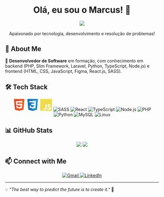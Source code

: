 <h1 align="center">Olá, eu sou o Marcus! 👋</h1>
<div align="center">
  <img height="350" src="https://media1.giphy.com/media/v1.Y2lkPTc5MGI3NjExOXY1ajNrNGttdjIwOW53NWlhdTR0bDYzcWZndTEweXIzYnNtMnc1NyZlcD12MV9pbnRlcm5hbF9naWZfYnlfaWQmY3Q9Zw/ENY5vJgJPEfG3Ym14H/giphy.gif"/>
</div>
<p align="center"> 
 Apaixonado por tecnologia, desenvolvimento e resolução de problemas!
</p>


## 🚀 About Me
🎯 **Desenvolvedor de Software** em formação, com conhecimento em backend (PHP, Slim Framework, Laravel, 
       Python, TypeScript, Node.js) e frontend (HTML, CSS, JavaScript, Figma, React.js, SASS).


## 🛠 Tech Stack
<div align="center">
  <img height="40" width="40" src="https://raw.githubusercontent.com/devicons/devicon/master/icons/html5/html5-original.svg" title="HTML5" alt="HTML5">
  <img height="40" width="40" src="https://raw.githubusercontent.com/devicons/devicon/master/icons/css3/css3-original.svg" title="CSS3" alt="CSS3">
  <img height="40" width="40" src="https://raw.githubusercontent.com/devicons/devicon/master/icons/javascript/javascript-plain.svg" title="JavaScript" alt="JavaScript">
  <img height="40" width="40" src="https://cdn.jsdelivr.net/gh/devicons/devicon/icons/sass/sass-original.svg" title="SASS" alt="SASS">
  <img height="40" width="40" src="https://cdn.jsdelivr.net/gh/devicons/devicon/icons/react/react-original.svg" title="React" alt="React">
  <img height="40" width="40" src="https://cdn.jsdelivr.net/gh/devicons/devicon/icons/typescript/typescript-original.svg" title="TypeScript" alt="TypeScript">
  <img height="40" width="40" src="https://cdn.jsdelivr.net/gh/devicons/devicon/icons/nodejs/nodejs-original.svg" title="Node.js" alt="Node.js">
  <img height="40" width="40" src="https://cdn.jsdelivr.net/gh/devicons/devicon/icons/php/php-original.svg" title="PHP" alt="PHP">
  <img height="40" width="40" src="https://cdn.jsdelivr.net/gh/devicons/devicon/icons/python/python-original.svg" title="Python" alt="Python">
  <img height="40" width="40" src="https://cdn.jsdelivr.net/gh/devicons/devicon/icons/mysql/mysql-original.svg" title="MySQL" alt="MySQL">
  <img height="40" width="40" src="https://cdn.jsdelivr.net/gh/devicons/devicon/icons/linux/linux-original.svg" title="Linux" alt="Linux">
</div>


 ## 📊 GitHub Stats
<div align="center">
  <img height="180em" src="https://github-readme-stats.vercel.app/api?username=omarcus212&show_icons=true&theme=tokyonight&include_all_commits=true&count_private=true"/>
  <img height="180em" src="https://github-readme-stats.vercel.app/api/top-langs/?username=omarcus212&layout=compact&langs_count=7&theme=tokyonight"/>
</div>


## 📫 Connect with Me  
<div align="center">
<a href="mailto:seuemail@gmail.com">
  <img src="https://upload.wikimedia.org/wikipedia/commons/4/43/Gmail_Icon_%282013-2020%29.png" alt="Gmail" height="40">
</a>
<a href="https://www.linkedin.com/in/marcus-vinnicius-524aa1206/" target="_blank">
  <img src="https://upload.wikimedia.org/wikipedia/commons/0/01/LinkedIn_Logo_2023.svg" alt="LinkedIn" height="40">
</a>
</div>

---

💡 *"The best way to predict the future is to create it."* 🚀
